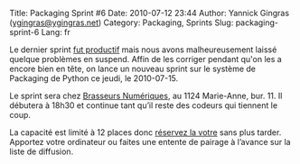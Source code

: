 Title: Packaging Sprint #6
Date: 2010-07-12 23:44
Author: Yannick Gingras (ygingras@ygingras.net)
Category: Packaging, Sprints
Slug: packaging-sprint-6
Lang: fr

Le dernier sprint [fut productif][] mais nous avons malheureusement
laissé quelque problèmes en suspend. Affin de les corriger pendant qu'on
les a encore bien en tête, on lance un nouveau sprint sur le système de
Packaging de Python ce jeudi, le 2010-07-15.

Le sprint sera chez [Brasseurs Numériques][], au 1124 Marie-Anne, bur.
11. Il débutera à 18h30 et continue tant qu’il reste des codeurs qui
tiennent le coup.

La capacité est limité à 12 places donc [réservez la votre][] sans plus
tarder. Apportez votre ordinateur ou faites une entente de pairage à
l’avance sur la liste de diffusion.

  [fut productif]: http://montrealpython.org/2010/07/packaging-sprint-5-wrap-up/
  [Brasseurs Numériques]: http://ajah.ca/blog
  [réservez la votre]: http://wiki.montrealpython.org/index.php/Packaging_no.6
